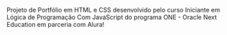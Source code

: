 Projeto de Portfólio em HTML e CSS desenvolvido pelo curso Iniciante em Lógica de Programação Com JavaScript do programa ONE - Oracle Next Education em parceria com Alura!
